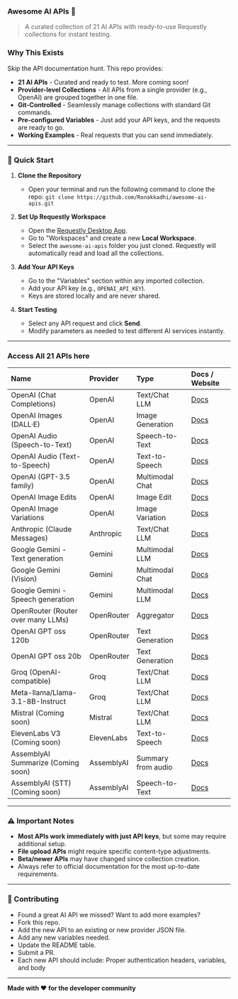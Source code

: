 ### Awesome AI APIs 🤖

> A curated collection of 21 AI APIs with ready-to-use Requestly collections for instant testing.

### Why This Exists

Skip the API documentation hunt. This repo provides:

  - **21 AI APIs** - Curated and ready to test. More coming soon!
  - **Provider-level Collections** - All APIs from a single provider (e.g., OpenAI) are grouped together in one file.
  - **Git-Controlled** - Seamlessly manage collections with standard Git commands.
  - **Pre-configured Variables** - Just add your API keys, and the requests are ready to go.
  - **Working Examples** - Real requests that you can send immediately.

***

### 🚀 Quick Start

1.  **Clone the Repository**
    - Open your terminal and run the following command to clone the repo:
    `git clone https://github.com/Ronakkadhi/awesome-ai-apis.git`

2.  **Set Up Requestly Workspace**
    - Open the [Requestly Desktop App](https://requestly.io/desktop/).
    - Go to "Workspaces" and create a new **Local Workspace**.
    - Select the `awesome-ai-apis` folder you just cloned. Requestly will automatically read and load all the collections.

3.  **Add Your API Keys**
    - Go to the "Variables" section within any imported collection.
    - Add your API key (e.g., `OPENAI_API_KEY`).
    - Keys are stored locally and are never shared.

4.  **Start Testing**
    - Select any API request and click **Send**.
    - Modify parameters as needed to test different AI services instantly.

***

### Access All 21 APIs here

| **Name** | **Provider** | **Type** | **Docs / Website** |
| :--- | :--- | :--- | :--- | 
| OpenAI (Chat Completions) | OpenAI | Text/Chat LLM | [Docs](https://platform.openai.com/docs/api-reference/chat) |
| OpenAI Images (DALL·E) | OpenAI | Image Generation | [Docs](https://platform.openai.com/docs/api-reference/images) |
| OpenAI Audio (Speech-to-Text) | OpenAI | Speech-to-Text | [Docs](https://platform.openai.com/docs/api-reference/audio) |
| OpenAI Audio (Text-to-Speech) | OpenAI | Text-to-Speech | [Docs](https://platform.openai.com/docs/api-reference/audio) |
| OpenAI (GPT-3.5 family) | OpenAI | Multimodal Chat | [Docs](https://platform.openai.com/docs/models/gpt-4o) |
| OpenAI Image Edits | OpenAI | Image Edit | [Docs](https://platform.openai.com/docs/api-reference/images/createEdit) |
| OpenAI Image Variations | OpenAI | Image Variation | [Docs](https://platform.openai.com/docs/api-reference/images/createVariation) |
| Anthropic (Claude Messages) | Anthropic | Text/Chat LLM | [Docs](https://docs.anthropic.com/en/api/messages) |
| Google Gemini - Text generation | Gemini | Multimodal LLM | [Docs](https://ai.google.dev/api/rest) |
| Google Gemini (Vision) | Gemini | Multimodal Chat | [Docs](https://ai.google.dev/gemini-api/docs/vision) |
| Google Gemini - Speech generation | Gemini | Multimodal LLM | [Docs](https://ai.google.dev/api/rest) |
| OpenRouter (Router over many LLMs) | OpenRouter | Aggregator | [Docs](https://openrouter.ai/docs) |
| OpenAI GPT oss 120b | OpenRouter | Text Generation | [Docs](https://openrouter.ai/docs) |
| OpenAI GPT oss 20b | OpenRouter | Text Generation | [Docs](https://openrouter.ai/docs) |
| Groq (OpenAI-compatible) | Groq | Text/Chat LLM | [Docs](https://console.groq.com/docs/quickstart) |
| Meta-llama/Llama-3.1-8B-Instruct | Groq | Text/Chat LLM | [Docs](https://groq.com/docs/api-reference/models) |
| Mistral (Coming soon) | Mistral | Text/Chat LLM | [Docs](https://docs.mistral.ai/api/) |
| ElevenLabs V3 (Coming soon) | ElevenLabs | Text-to-Speech | [Docs](https://elevenlabs.io/docs/api-reference) |
| AssemblyAI Summarize (Coming soon) | AssemblyAI | Summary from audio | [Docs](https://www.assemblyai.com/docs/api-reference) |
| AssemblyAI (STT)(Coming soon) | AssemblyAI | Speech-to-Text | [Docs](https://www.assemblyai.com/docs/api-reference) |

***

### ⚠️ Important Notes

- **Most APIs work immediately with just API keys**, but some may require additional setup.
- **File upload APIs** might require specific content-type adjustments.
- **Beta/newer APIs** may have changed since collection creation.
- Always refer to official documentation for the most up-to-date requirements.

***

### 🤝 Contributing
- Found a great AI API we missed? Want to add more examples?
- Fork this repo.
- Add the new API to an existing or new provider JSON file.
- Add any new variables needed.
- Update the README table.
- Submit a PR.
- Each new API should include: Proper authentication headers, variables, and body

***

**Made with ❤️ for the developer community**
